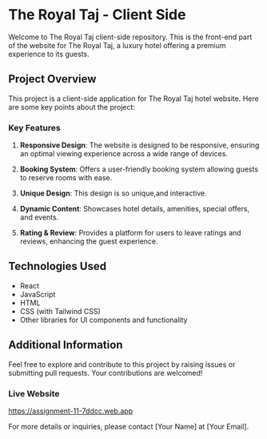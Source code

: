 # The Royal Taj - Client Side

Welcome to The Royal Taj client-side repository. This is the front-end part of the website for The Royal Taj, a luxury hotel offering a premium experience to its guests.

## Project Overview

This project is a client-side application for The Royal Taj hotel website. Here are some key points about the project:

### Key Features

1. **Responsive Design**: The website is designed to be responsive, ensuring an optimal viewing experience across a wide range of devices.

2. **Booking System**: Offers a user-friendly booking system allowing guests to reserve rooms with ease.

3. **Unique Design**: This design is so unique,and interactive.

4. **Dynamic Content**: Showcases hotel details, amenities, special offers, and events.

5. **Rating & Review**: Provides a platform for users to leave ratings and reviews, enhancing the guest experience.



## Technologies Used

- React
- JavaScript
- HTML
- CSS (with Tailwind CSS)
- Other libraries for UI components and functionality




## Additional Information

Feel free to explore and contribute to this project by raising issues or submitting pull requests. Your contributions are welcomed!

### Live Website

https://assignment-11-7ddcc.web.app

For more details or inquiries, please contact [Your Name] at [Your Email].
